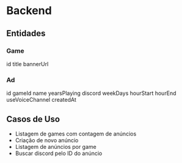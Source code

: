 # Backend

## Entidades

### Game
id
title
bannerUrl

### Ad

id
gameId
name
yearsPlaying
discord
weekDays
hourStart
hourEnd
useVoiceChannel
createdAt

## Casos de Uso

- Listagem de games com contagem de anúncios
- Criação de novo anúncio
- Listagem de anúncios por game
- Buscar discord pelo ID do anúncio